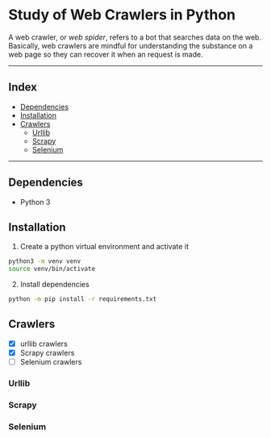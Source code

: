 <h1>Study of Web Crawlers in Python</h1>

A web crawler, or *web spider*, refers to a bot that searches data on the web. Basically, web crawlers are mindful for understanding the substance on a web page so they can recover it when an request is made.

---

<h2>Index</h2>

- [Dependencies](#dependencies)
- [Installation](#installation)
- [Crawlers](#crawlers)
  - [Urllib](#urllib)
  - [Scrapy](#scrapy)
  - [Selenium](#selenium)

---

## Dependencies

- Python 3

## Installation

1. Create a python virtual environment and activate it

```sh
python3 -m venv venv
source venv/bin/activate
```

2. Install dependencies

```sh
python -m pip install -r requirements.txt
```

## Crawlers

- [X] urllib crawlers
- [X] Scrapy crawlers
- [ ] Selenium crawlers

### Urllib

### Scrapy

### Selenium
